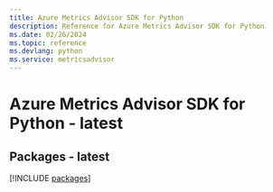 ```yaml
---
title: Azure Metrics Advisor SDK for Python
description: Reference for Azure Metrics Advisor SDK for Python
ms.date: 02/26/2024
ms.topic: reference
ms.devlang: python
ms.service: metricsadvisor
---
```

# Azure Metrics Advisor SDK for Python - latest
## Packages - latest
[!INCLUDE [packages](metrics-advisor-index.md)]